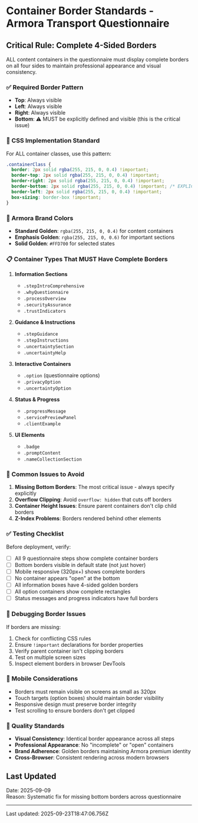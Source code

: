 # Container Border Standards - Armora Transport Questionnaire

## Critical Rule: Complete 4-Sided Borders

ALL content containers in the questionnaire must display complete borders on all four sides to maintain professional appearance and visual consistency.

### ✅ Required Border Pattern
- **Top**: Always visible
- **Left**: Always visible  
- **Right**: Always visible
- **Bottom**: ⚠️ MUST be explicitly defined and visible (this is the critical issue)

### 🔧 CSS Implementation Standard

For ALL container classes, use this pattern:

```css
.containerClass {
  border: 2px solid rgba(255, 215, 0, 0.4) !important;
  border-top: 2px solid rgba(255, 215, 0, 0.4) !important;
  border-right: 2px solid rgba(255, 215, 0, 0.4) !important;
  border-bottom: 2px solid rgba(255, 215, 0, 0.4) !important; /* EXPLICIT BOTTOM BORDER */
  border-left: 2px solid rgba(255, 215, 0, 0.4) !important;
  box-sizing: border-box !important;
}
```

### 🎨 Armora Brand Colors
- **Standard Golden**: `rgba(255, 215, 0, 0.4)` for content containers
- **Emphasis Golden**: `rgba(255, 215, 0, 0.6)` for important sections
- **Solid Golden**: `#FFD700` for selected states

### 📋 Container Types That MUST Have Complete Borders

1. **Information Sections**
   - `.stepIntroComprehensive`
   - `.whyQuestionnaire` 
   - `.processOverview`
   - `.securityAssurance`
   - `.trustIndicators`

2. **Guidance & Instructions**
   - `.stepGuidance`
   - `.stepInstructions`
   - `.uncertaintySection`
   - `.uncertaintyHelp`

3. **Interactive Containers**
   - `.option` (questionnaire options)
   - `.privacyOption`
   - `.uncertaintyOption`

4. **Status & Progress**
   - `.progressMessage`
   - `.servicePreviewPanel`
   - `.clientExample`

5. **UI Elements**
   - `.badge`
   - `.promptContent`
   - `.nameCollectionSection`

### 🚫 Common Issues to Avoid

1. **Missing Bottom Borders**: The most critical issue - always specify explicitly
2. **Overflow Clipping**: Avoid `overflow: hidden` that cuts off borders
3. **Container Height Issues**: Ensure parent containers don't clip child borders
4. **Z-Index Problems**: Borders rendered behind other elements

### ✅ Testing Checklist

Before deployment, verify:

- [ ] All 9 questionnaire steps show complete container borders
- [ ] Bottom borders visible in default state (not just hover)
- [ ] Mobile responsive (320px+) shows complete borders
- [ ] No container appears "open" at the bottom
- [ ] All information boxes have 4-sided golden borders
- [ ] All option containers show complete rectangles
- [ ] Status messages and progress indicators have full borders

### 🔧 Debugging Border Issues

If borders are missing:

1. Check for conflicting CSS rules
2. Ensure `!important` declarations for border properties
3. Verify parent container isn't clipping borders
4. Test on multiple screen sizes
5. Inspect element borders in browser DevTools

### 📱 Mobile Considerations

- Borders must remain visible on screens as small as 320px
- Touch targets (option boxes) should maintain border visibility
- Responsive design must preserve border integrity
- Test scrolling to ensure borders don't get clipped

### 🎯 Quality Standards

- **Visual Consistency**: Identical border appearance across all steps
- **Professional Appearance**: No "incomplete" or "open" containers
- **Brand Adherence**: Golden borders maintaining Armora premium identity
- **Cross-Browser**: Consistent rendering across modern browsers

## Last Updated
Date: 2025-09-09  
Reason: Systematic fix for missing bottom borders across questionnaire

---

Last updated: 2025-09-23T18:47:06.756Z
